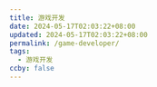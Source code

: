 ```yaml
---
title: 游戏开发
date: 2024-05-17T02:03:22+08:00
updated: 2024-05-17T02:03:22+08:00
permalink: /game-developer/
tags:
  - 游戏开发
ccby: false
---
```

